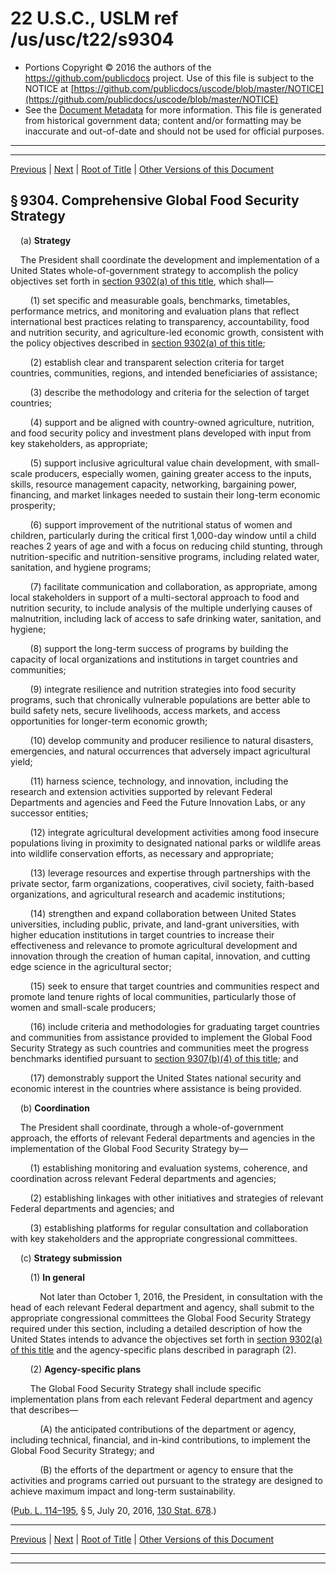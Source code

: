 ---
---

# 22 U.S.C., USLM ref /us/usc/t22/s9304

* Portions Copyright © 2016 the authors of the https://github.com/publicdocs project.
  Use of this file is subject to the NOTICE at [https://github.com/publicdocs/uscode/blob/master/NOTICE](https://github.com/publicdocs/uscode/blob/master/NOTICE)
* See the [Document Metadata](././../../../..//README.md) for more information.
  This file is generated from historical government data; content and/or formatting may be inaccurate and out-of-date and should not be used for official purposes.

----------
----------

[Previous](./../../../..//us/usc/t22/ch100/m__us_usc_t22_s9303.md) | [Next](./../../../..//us/usc/t22/ch100/m__us_usc_t22_s9305.md) | [Root of Title](./../../../../) | [Other Versions of this Document](https://publicdocs.github.io/go/links?ns=uslm&ref=%2Fus%2Fusc%2Ft22%2Fs9304)

## § 9304. Comprehensive Global Food Security Strategy

    (a) __Strategy__ 

    The President shall coordinate the development and implementation of a United States whole-of-government strategy to accomplish the policy objectives set forth in [section 9302(a) of this title][/us/usc/t22/s9302/a], which shall—

        (1) set specific and measurable goals, benchmarks, timetables, performance metrics, and monitoring and evaluation plans that reflect international best practices relating to transparency, accountability, food and nutrition security, and agriculture-led economic growth, consistent with the policy objectives described in [section 9302(a) of this title][/us/usc/t22/s9302/a];

        (2) establish clear and transparent selection criteria for target countries, communities, regions, and intended beneficiaries of assistance;

        (3) describe the methodology and criteria for the selection of target countries;

        (4) support and be aligned with country-owned agriculture, nutrition, and food security policy and investment plans developed with input from key stakeholders, as appropriate;

        (5) support inclusive agricultural value chain development, with small-scale producers, especially women, gaining greater access to the inputs, skills, resource management capacity, networking, bargaining power, financing, and market linkages needed to sustain their long-term economic prosperity;

        (6) support improvement of the nutritional status of women and children, particularly during the critical first 1,000-day window until a child reaches 2 years of age and with a focus on reducing child stunting, through nutrition-specific and nutrition-sensitive programs, including related water, sanitation, and hygiene programs;

        (7) facilitate communication and collaboration, as appropriate, among local stakeholders in support of a multi-sectoral approach to food and nutrition security, to include analysis of the multiple underlying causes of malnutrition, including lack of access to safe drinking water, sanitation, and hygiene;

        (8) support the long-term success of programs by building the capacity of local organizations and institutions in target countries and communities;

        (9) integrate resilience and nutrition strategies into food security programs, such that chronically vulnerable populations are better able to build safety nets, secure livelihoods, access markets, and access opportunities for longer-term economic growth;

        (10) develop community and producer resilience to natural disasters, emergencies, and natural occurrences that adversely impact agricultural yield;

        (11) harness science, technology, and innovation, including the research and extension activities supported by relevant Federal Departments and agencies and Feed the Future Innovation Labs, or any successor entities;

        (12) integrate agricultural development activities among food insecure populations living in proximity to designated national parks or wildlife areas into wildlife conservation efforts, as necessary and appropriate;

        (13) leverage resources and expertise through partnerships with the private sector, farm organizations, cooperatives, civil society, faith-based organizations, and agricultural research and academic institutions;

        (14) strengthen and expand collaboration between United States universities, including public, private, and land-grant universities, with higher education institutions in target countries to increase their effectiveness and relevance to promote agricultural development and innovation through the creation of human capital, innovation, and cutting edge science in the agricultural sector;

        (15) seek to ensure that target countries and communities respect and promote land tenure rights of local communities, particularly those of women and small-scale producers;

        (16) include criteria and methodologies for graduating target countries and communities from assistance provided to implement the Global Food Security Strategy as such countries and communities meet the progress benchmarks identified pursuant to [section 9307(b)(4) of this title][/us/usc/t22/s9307/b/4]; and

        (17) demonstrably support the United States national security and economic interest in the countries where assistance is being provided.

    (b) __Coordination__ 

    The President shall coordinate, through a whole-of-government approach, the efforts of relevant Federal departments and agencies in the implementation of the Global Food Security Strategy by—

        (1) establishing monitoring and evaluation systems, coherence, and coordination across relevant Federal departments and agencies;

        (2) establishing linkages with other initiatives and strategies of relevant Federal departments and agencies; and

        (3) establishing platforms for regular consultation and collaboration with key stakeholders and the appropriate congressional committees.

    (c) __Strategy submission__ 

        (1) __In general__ 

            Not later than October 1, 2016, the President, in consultation with the head of each relevant Federal department and agency, shall submit to the appropriate congressional committees the Global Food Security Strategy required under this section, including a detailed description of how the United States intends to advance the objectives set forth in [section 9302(a) of this title][/us/usc/t22/s9302/a] and the agency-specific plans described in paragraph (2).

        (2) __Agency-specific plans__ 

        The Global Food Security Strategy shall include specific implementation plans from each relevant Federal department and agency that describes—

            (A) the anticipated contributions of the department or agency, including technical, financial, and in-kind contributions, to implement the Global Food Security Strategy; and

            (B) the efforts of the department or agency to ensure that the activities and programs carried out pursuant to the strategy are designed to achieve maximum impact and long-term sustainability.

([Pub. L. 114–195][/us/pl/114/195], § 5, July 20, 2016, [130 Stat. 678][/us/stat/130/678].)

----------

[Previous](./../../../..//us/usc/t22/ch100/m__us_usc_t22_s9303.md) | [Next](./../../../..//us/usc/t22/ch100/m__us_usc_t22_s9305.md) | [Root of Title](./../../../../) | [Other Versions of this Document](https://publicdocs.github.io/go/links?ns=uslm&ref=%2Fus%2Fusc%2Ft22%2Fs9304)

----------
----------

[/us/usc/t22/s9302/a]: https://publicdocs.github.io/go/links?ns=uslm&ref=%2Fus%2Fusc%2Ft22%2Fs9302%2Fa
[/us/usc/t22/s9302/a]: https://publicdocs.github.io/go/links?ns=uslm&ref=%2Fus%2Fusc%2Ft22%2Fs9302%2Fa
[/us/usc/t22/s9307/b/4]: https://publicdocs.github.io/go/links?ns=uslm&ref=%2Fus%2Fusc%2Ft22%2Fs9307%2Fb%2F4
[/us/usc/t22/s9302/a]: https://publicdocs.github.io/go/links?ns=uslm&ref=%2Fus%2Fusc%2Ft22%2Fs9302%2Fa
[/us/pl/114/195]: https://publicdocs.github.io/go/links?ns=uslm&ref=%2Fus%2Fpl%2F114%2F195
[/us/stat/130/678]: https://publicdocs.github.io/go/links?ns=uslm&ref=%2Fus%2Fstat%2F130%2F678


